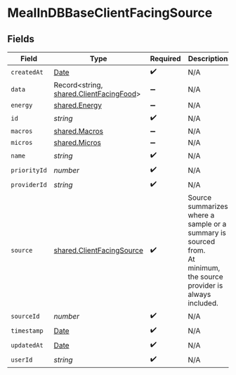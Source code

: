 # MealInDBBaseClientFacingSource


## Fields

| Field                                                                                                              | Type                                                                                                               | Required                                                                                                           | Description                                                                                                        |
| ------------------------------------------------------------------------------------------------------------------ | ------------------------------------------------------------------------------------------------------------------ | ------------------------------------------------------------------------------------------------------------------ | ------------------------------------------------------------------------------------------------------------------ |
| `createdAt`                                                                                                        | [Date](https://developer.mozilla.org/en-US/docs/Web/JavaScript/Reference/Global_Objects/Date)                      | :heavy_check_mark:                                                                                                 | N/A                                                                                                                |
| `data`                                                                                                             | Record<string, [shared.ClientFacingFood](../../../sdk/models/shared/clientfacingfood.md)>                          | :heavy_minus_sign:                                                                                                 | N/A                                                                                                                |
| `energy`                                                                                                           | [shared.Energy](../../../sdk/models/shared/energy.md)                                                              | :heavy_minus_sign:                                                                                                 | N/A                                                                                                                |
| `id`                                                                                                               | *string*                                                                                                           | :heavy_check_mark:                                                                                                 | N/A                                                                                                                |
| `macros`                                                                                                           | [shared.Macros](../../../sdk/models/shared/macros.md)                                                              | :heavy_minus_sign:                                                                                                 | N/A                                                                                                                |
| `micros`                                                                                                           | [shared.Micros](../../../sdk/models/shared/micros.md)                                                              | :heavy_minus_sign:                                                                                                 | N/A                                                                                                                |
| `name`                                                                                                             | *string*                                                                                                           | :heavy_check_mark:                                                                                                 | N/A                                                                                                                |
| `priorityId`                                                                                                       | *number*                                                                                                           | :heavy_check_mark:                                                                                                 | N/A                                                                                                                |
| `providerId`                                                                                                       | *string*                                                                                                           | :heavy_check_mark:                                                                                                 | N/A                                                                                                                |
| `source`                                                                                                           | [shared.ClientFacingSource](../../../sdk/models/shared/clientfacingsource.md)                                      | :heavy_check_mark:                                                                                                 | Source summarizes where a sample or a summary is sourced from.<br/>At minimum, the source provider is always included. |
| `sourceId`                                                                                                         | *number*                                                                                                           | :heavy_check_mark:                                                                                                 | N/A                                                                                                                |
| `timestamp`                                                                                                        | [Date](https://developer.mozilla.org/en-US/docs/Web/JavaScript/Reference/Global_Objects/Date)                      | :heavy_check_mark:                                                                                                 | N/A                                                                                                                |
| `updatedAt`                                                                                                        | [Date](https://developer.mozilla.org/en-US/docs/Web/JavaScript/Reference/Global_Objects/Date)                      | :heavy_check_mark:                                                                                                 | N/A                                                                                                                |
| `userId`                                                                                                           | *string*                                                                                                           | :heavy_check_mark:                                                                                                 | N/A                                                                                                                |
